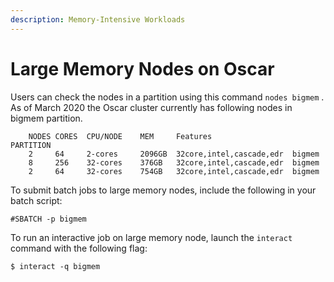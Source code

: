 ```yaml
---
description: Memory-Intensive Workloads
---
```


# Large Memory Nodes on Oscar

Users can check the nodes in a partition using this command `nodes bigmem` . As of March 2020 the Oscar cluster currently has following nodes in bigmem partition. 

```text
    NODES CORES  CPU/NODE    MEM     Features                  PARTITION
    2     64     2-cores     2096GB  32core,intel,cascade,edr  bigmem
    8     256    32-cores    376GB   32core,intel,cascade,edr  bigmem
    2     64     32-cores    754GB   32core,intel,cascade,edr  bigmem 
```

To submit batch jobs to large memory nodes, include the following in your batch script:

```text
#SBATCH -p bigmem
```

To run an interactive job on large memory node, launch the `interact` command with the following flag:

```text
$ interact -q bigmem
```



